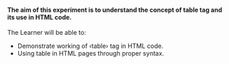 #### The aim of this experiment is to understand the concept of table tag and its use in HTML code.

The Learner will be able to:

- Demonstrate working of ‹table› tag in HTML code.
- Using table in HTML pages through proper syntax.
